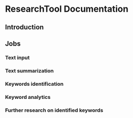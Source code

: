 # ResearchTool Documentation

## Introduction

## Jobs

### Text input 
### Text summarization
### Keywords identification 
### Keyword analytics 
### Further research on identified keywords
